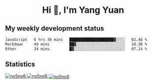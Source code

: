 <h1 align="center">Hi 👋, I'm Yang Yuan</h1>


## My weekly development status
<!--START_SECTION:waka-->

```txt
JavaScript   6 hrs 36 mins   ████████████████████▓░░░░   82.48 %
Markdown     49 mins         ██▓░░░░░░░░░░░░░░░░░░░░░░   10.38 %
Other        34 mins         █▓░░░░░░░░░░░░░░░░░░░░░░░   07.14 %
```

<!--END_SECTION:waka-->

## Statistics
<a href="https://github.com/anuraghazra/github-readme-stats">
  <img src="https://github-readme-stats.vercel.app/api/top-langs/?username=no5no6&theme=dracula" alt="no5no6">
</a>
<a href="https://github.com/anuraghazra/github-readme-stats">
  <img src="https://github-readme-stats.vercel.app/api?username=no5no6&show_icons=true&theme=dracula&line_height=40" alt="no5no6">
</a>
<a href="https://github.com/anuraghazra/github-readme-stats">
  <img align="center" src="https://github-readme-streak-stats.herokuapp.com/?user=no5no6&theme=dracula" alt="no5no6" />
</a>
